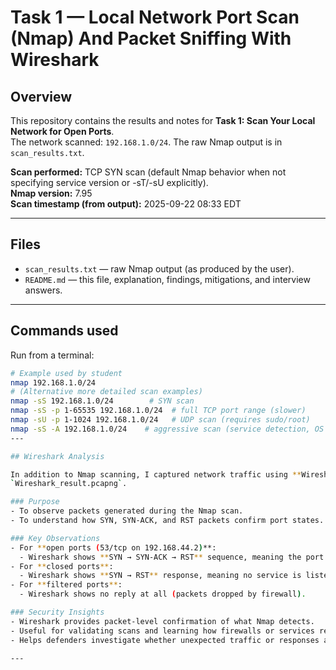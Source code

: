 # Task 1 — Local Network Port Scan (Nmap) And Packet Sniffing With Wireshark

## Overview
This repository contains the results and notes for **Task 1: Scan Your Local Network for Open Ports**.  
The network scanned: `192.168.1.0/24`. The raw Nmap output is in `scan_results.txt`.

**Scan performed:** TCP SYN scan (default Nmap behavior when not specifying service version or -sT/-sU explicitly).  
**Nmap version:** 7.95  
**Scan timestamp (from output):** 2025-09-22 08:33 EDT

---

## Files
- `scan_results.txt` — raw Nmap output (as produced by the user).
- `README.md` — this file, explanation, findings, mitigations, and interview answers.

---

## Commands used
Run from a terminal:
```bash
# Example used by student
nmap 192.168.1.0/24
# (Alternative more detailed scan examples)
nmap -sS 192.168.1.0/24        # SYN scan
nmap -sS -p 1-65535 192.168.1.0/24  # full TCP port range (slower)
nmap -sU -p 1-1024 192.168.1.0/24   # UDP scan (requires sudo/root)
nmap -sS -A 192.168.1.0/24    # aggressive scan (service detection, OS detect)
---

## Wireshark Analysis

In addition to Nmap scanning, I captured network traffic using **Wireshark** and saved it in  
`Wireshark_result.pcapng`.

### Purpose
- To observe packets generated during the Nmap scan.
- To understand how SYN, SYN-ACK, and RST packets confirm port states.

### Key Observations
- For **open ports (53/tcp on 192.168.44.2)**:
  - Wireshark shows **SYN → SYN-ACK → RST** sequence, meaning the port is open but connection was reset (since Nmap didn’t complete the handshake).
- For **closed ports**:
  - Wireshark shows **SYN → RST** response, meaning no service is listening.
- For **filtered ports**:
  - Wireshark shows no reply at all (packets dropped by firewall).

### Security Insights
- Wireshark provides packet-level confirmation of what Nmap detects.
- Useful for validating scans and learning how firewalls or services respond differently.
- Helps defenders investigate whether unexpected traffic or responses are occurring.

---

